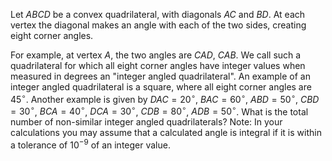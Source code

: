 Let $ABCD$ be a convex quadrilateral, with diagonals $AC$ and $BD$. At each vertex the diagonal makes an angle with each of the two sides, creating eight corner angles.

For example, at vertex $A$, the two angles are $CAD$, $CAB$.
We call such a quadrilateral for which all eight corner angles have integer values when measured in degrees an "integer angled quadrilateral". An example of an integer angled quadrilateral is a square, where all eight corner angles are $45^\circ$. Another example is given by $DAC = 20^\circ$, $BAC = 60^\circ$, $ABD = 50^\circ$, $CBD = 30^\circ$, $BCA = 40^\circ$, $DCA = 30^\circ$, $CDB = 80^\circ$, $ADB = 50^\circ$.
What is the total number of non-similar integer angled quadrilaterals?
Note: In your calculations you may assume that a calculated angle is integral if it is within a tolerance of $10^{-9}$ of an integer value.